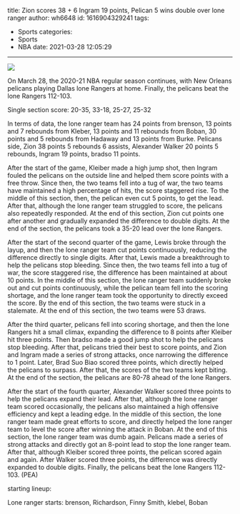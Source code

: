 title: Zion scores 38 + 6 Ingram 19 points, Pelican 5 wins double over lone ranger
author: wh6648
id: 1616904329241
tags: 
- Sports
categories: 
- Sports
- NBA
date: 2021-03-28 12:05:29
---
![](https://p9.itc.cn/images01/20210328/cf5e0020bfc94e7e91f78ada88551ac7.jpeg)


On March 28, the 2020-21 NBA regular season continues, with New Orleans pelicans playing Dallas lone Rangers at home. Finally, the pelicans beat the lone Rangers 112-103.

Single section score: 20-35, 33-18, 25-27, 25-32

In terms of data, the lone ranger team has 24 points from brenson, 13 points and 7 rebounds from Kleber, 13 points and 11 rebounds from Boban, 30 points and 5 rebounds from Hadaway and 13 points from Burke. Pelicans side, Zion 38 points 5 rebounds 6 assists, Alexander Walker 20 points 5 rebounds, Ingram 19 points, bradso 11 points.

After the start of the game, Kleiber made a high jump shot, then Ingram fouled the pelicans on the outside line and helped them score points with a free throw. Since then, the two teams fell into a tug of war, the two teams have maintained a high percentage of hits, the score staggered rise. To the middle of this section, then, the pelican even cut 5 points, to get the lead. After that, although the lone ranger team struggled to score, the pelicans also repeatedly responded. At the end of this section, Zion cut points one after another and gradually expanded the difference to double digits. At the end of the section, the pelicans took a 35-20 lead over the lone Rangers.

After the start of the second quarter of the game, Lewis broke through the layup, and then the lone ranger team cut points continuously, reducing the difference directly to single digits. After that, Lewis made a breakthrough to help the pelicans stop bleeding. Since then, the two teams fell into a tug of war, the score staggered rise, the difference has been maintained at about 10 points. In the middle of this section, the lone ranger team suddenly broke out and cut points continuously, while the pelican team fell into the scoring shortage, and the lone ranger team took the opportunity to directly exceed the score. By the end of this section, the two teams were stuck in a stalemate. At the end of this section, the two teams were 53 draws.

After the third quarter, pelicans fell into scoring shortage, and then the lone Rangers hit a small climax, expanding the difference to 8 points after Kleiber hit three points. Then bradso made a good jump shot to help the pelicans stop bleeding. After that, pelicans tried their best to score points, and Zion and Ingram made a series of strong attacks, once narrowing the difference to 1 point. Later, Brad Suo Biao scored three points, which directly helped the pelicans to surpass. After that, the scores of the two teams kept biting. At the end of the section, the pelicans are 80-78 ahead of the lone Rangers.

After the start of the fourth quarter, Alexander Walker scored three points to help the pelicans expand their lead. After that, although the lone ranger team scored occasionally, the pelicans also maintained a high offensive efficiency and kept a leading edge. In the middle of this section, the lone ranger team made great efforts to score, and directly helped the lone ranger team to level the score after winning the attack in Boban. At the end of this section, the lone ranger team was dumb again. Pelicans made a series of strong attacks and directly got an 8-point lead to stop the lone ranger team. After that, although Kleiber scored three points, the pelican scored again and again. After Walker scored three points, the difference was directly expanded to double digits. Finally, the pelicans beat the lone Rangers 112-103. (PEA)

starting lineup:

Lone ranger starts: brenson, Richardson, Finny Smith, klebel, Boban

